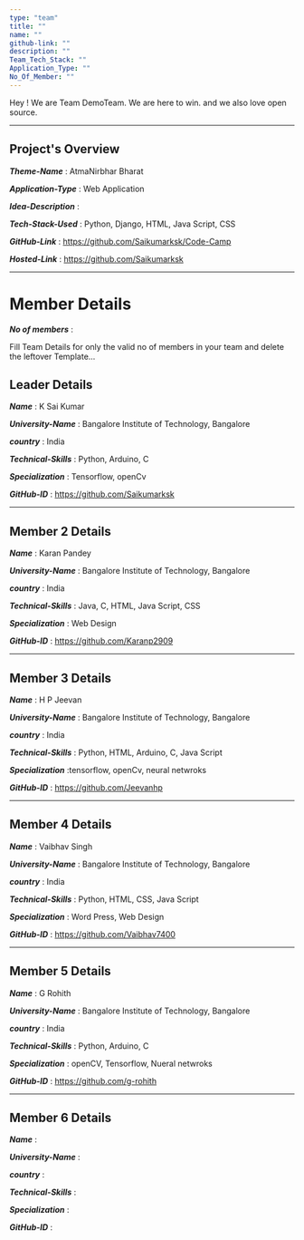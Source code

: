 ```yaml
---
type: "team"                                                        
title: ""
name: ""
github-link: ""
description: ""
Team_Tech_Stack: ""
Application_Type: ""
No_Of_Member: ""
---
```


Hey ! We are Team DemoTeam. We are here to win. and we also love open source.

---

## Project's Overview

_**Theme-Name**_ : AtmaNirbhar Bharat

_**Application-Type**_ :   Web Application

_**Idea-Description**_ :   

_**Tech-Stack-Used**_ :   Python, Django, HTML, Java Script, CSS

_**GitHub-Link**_ :   https://github.com/Saikumarksk/Code-Camp 

_**Hosted-Link**_ :   https://github.com/Saikumarksk

---

# Member Details

_**No of members**_ : 

Fill Team Details for only the valid no of members in your team and delete the leftover Template...

## Leader Details

_**Name**_ : K Sai Kumar

_**University-Name**_ : Bangalore Institute of Technology, Bangalore

_**country**_ : India
 
_**Technical-Skills**_ : Python, Arduino, C

_**Specialization**_ : Tensorflow, openCv

_**GitHub-ID**_ :   https://github.com/Saikumarksk

---

## Member 2 Details

_**Name**_ : Karan Pandey

_**University-Name**_ : Bangalore Institute of Technology, Bangalore

_**country**_ : India
 
_**Technical-Skills**_ : Java, C, HTML, Java Script, CSS

_**Specialization**_ : Web Design

_**GitHub-ID**_ :   https://github.com/Karanp2909

---

## Member 3 Details

_**Name**_ : H P Jeevan

_**University-Name**_ : Bangalore Institute of Technology, Bangalore

_**country**_ : India
 
_**Technical-Skills**_ : Python, HTML, Arduino, C, Java Script

_**Specialization**_ :tensorflow, openCv, neural netwroks

_**GitHub-ID**_ :   https://github.com/Jeevanhp

---

## Member 4 Details

_**Name**_ : Vaibhav Singh

_**University-Name**_ : Bangalore Institute of Technology, Bangalore

_**country**_ : India 
 
_**Technical-Skills**_ : Python, HTML, CSS, Java Script

_**Specialization**_ : Word Press, Web Design

_**GitHub-ID**_ :  https://github.com/Vaibhav7400

---

## Member 5 Details

_**Name**_ : G Rohith  

_**University-Name**_ : Bangalore Institute of Technology, Bangalore

_**country**_ : India
 
_**Technical-Skills**_ : Python, Arduino, C

_**Specialization**_ : openCV, Tensorflow, Nueral netwroks

_**GitHub-ID**_ : https://github.com/g-rohith

---

## Member 6 Details

_**Name**_ :

_**University-Name**_ : 

_**country**_ :
 
_**Technical-Skills**_ :

_**Specialization**_ :

_**GitHub-ID**_ :  


